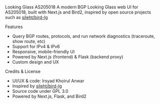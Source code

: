 Looking Glass AS205018
A modern BGP Looking Glass web UI for AS205018, built with Next.js and Bird2, inspired by open source projects such as [sileht/bird-lg](https://github.com/sileht/bird-lg)

Features
- Query BGP routes, protocols, and run network diagnostics (traceroute, show route, etc)
- Support for IPv4 & IPv6
- Responsive, mobile-friendly UI
- Powered by Next.js (frontend) & Flask (backend proxy)
- Custom design and UX

Credits & License
- UI/UX & code: Irsyad Khoirul Anwar
- Inspired by [sileht/bird-lg](https://github.com/sileht/bird-lg)
- Source code under GPL 3.0
- Powered by Next.js, Flask, and Bird2
